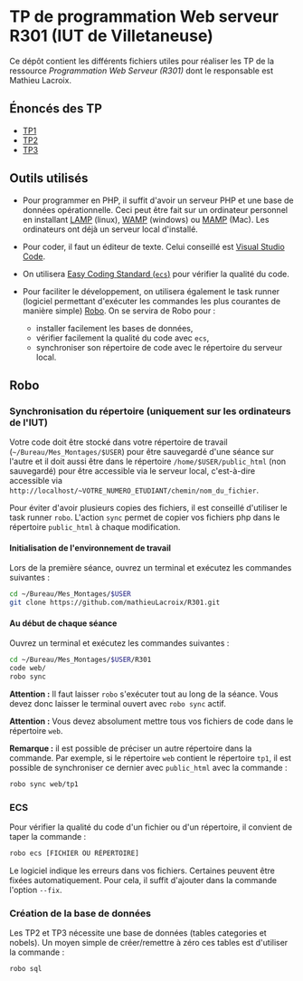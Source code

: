 # TP de programmation Web serveur R301 (IUT de Villetaneuse)

Ce dépôt contient les différents fichiers utiles pour réaliser les TP de la ressource *Programmation Web Serveur (R301)* dont le responsable est Mathieu Lacroix.

## Énoncés des TP

- [TP1](https://lipn.univ-paris13.fr/~lacroix/teaching/R301/TP/TP1/)
- [TP2](https://lipn.univ-paris13.fr/~lacroix/teaching/R301/TP/TP2/)
- [TP3](https://lipn.univ-paris13.fr/~lacroix/teaching/R301/TP/TP3/)

## Outils utilisés

- Pour programmer en PHP, il suffit d'avoir un serveur PHP et une base de données opérationnelle. Ceci peut être fait sur un ordinateur personnel en installant [LAMP](https://doc.ubuntu-fr.org/lamp) (linux), [WAMP](https://www.wampserver.com/) (windows) ou [MAMP](https://www.mamp.info/fr/downloads/) (Mac). Les ordinateurs ont déjà un serveur local d'installé.

- Pour coder, il faut un éditeur de texte. Celui conseillé est [Visual Studio Code](https://code.visualstudio.com/).

- On utilisera [Easy Coding Standard (`ecs`)](https://github.com/symplify/easy-coding-standard) pour vérifier la qualité du code.

- Pour faciliter le développement, on utilisera également le task runner (logiciel permettant d'exécuter les commandes les plus courantes de manière simple) [Robo](https://robo.li/). On se servira de Robo pour :
  - installer facilement les bases de données,
  - vérifier facilement la qualité du code avec `ecs`,
  - synchroniser son répertoire de code avec le répertoire du serveur local.

## Robo

### Synchronisation du répertoire (uniquement sur les ordinateurs de l'IUT)

Votre code doit être stocké dans votre répertoire de travail (`~/Bureau/Mes_Montages/$USER`) pour être sauvegardé d'une séance sur l'autre et il doit aussi être dans le répertoire `/home/$USER/public_html` (non sauvegardé) pour être accessible via le serveur local, c'est-à-dire accessible via `http://localhost/~VOTRE_NUMERO_ETUDIANT/chemin/nom_du_fichier`.

Pour éviter d'avoir plusieurs copies des fichiers, il est conseillé d'utiliser le task runner `robo`. L'action `sync` permet de copier vos fichiers php dans le répertoire `public_html` à chaque modification.

#### Initialisation de l'environnement de travail

Lors de la première séance, ouvrez un terminal et exécutez les commandes suivantes :

```bash
cd ~/Bureau/Mes_Montages/$USER
git clone https://github.com/mathieuLacroix/R301.git
```

#### Au début de chaque séance

Ouvrez un terminal et exécutez les commandes suivantes :

```bash
cd ~/Bureau/Mes_Montages/$USER/R301
code web/
robo sync
```
**Attention :** Il faut laisser `robo` s'exécuter tout au long de la séance. Vous devez donc laisser le terminal ouvert avec `robo sync` actif. 

**Attention :** Vous devez absolument mettre tous vos fichiers de code dans le répertoire `web`.


**Remarque :** il est possible de préciser un autre répertoire dans la commande. Par exemple, si le répertoire `web` contient le répertoire `tp1`, il est possible de synchroniser ce dernier avec `public_html` avec la commande :

```bash
robo sync web/tp1
```

### ECS

Pour vérifier la qualité du code d'un fichier ou d'un répertoire, il convient de taper la commande :

```bash
robo ecs [FICHIER OU RÉPERTOIRE]
```

Le logiciel indique les erreurs dans vos fichiers. Certaines peuvent être fixées automatiquement. Pour cela, il suffit d'ajouter dans la commande l'option `--fix`.

### Création de la base de données

Les TP2 et TP3 nécessite une base de données (tables categories et nobels). Un moyen simple de créer/remettre à zéro ces tables est d'utiliser la commande :

```bash
robo sql
```